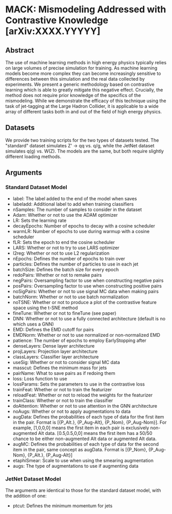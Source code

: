# MACK: Mismodeling Addressed with Contrastive Knowledge [arXiv:XXXX.YYYYY]

## Abstract

The use of machine learning methods in high energy physics typically relies on large volumes of precise simulation for training. As machine learning models become more complex they can become increasingly sensitive to differences between this simulation and the real data collected by experiments. We present a generic methodology based on contrastive learning which is able to greatly mitigate this negative effect. Crucially, the method does not require prior knowledge of the specifics of the mismodeling. While we demonstrate the efficacy of this technique using the task of jet-tagging at the Large Hadron Collider, it is applicable to a wide array of different tasks both in and out of the field of high energy physics.

## Datasets

We provide two training scripts for the two types of datasets tested. The "standard" dataset simulates Z' -> qq vs. q/g, while the JetNet dataset simulates q(g) vs. W(Z). The models are the same, but both require slightly different loading methods.

## Arguments

### Standard Dataset Model
* label: The label added to the end of the model when saves
* labeladd: Additional label to add when training classifiers
* nSamples: The number of samples to consider in the dataset
* Adam: Whether or not to use the ADAM optimizer
* LR: Sets the learning rate
* decayEpochs: Number of epochs to decay with a cosine scheduler
* warmLR: Number of epochs to use during warmup with a cosine scheduler
* fLR: Sets the epoch to end the cosine scheduler
* LARS: Whether or not to try to use LARS optimizer
* l2reg: Whether or not to use L2 regularization
* nEpochs: Defines the number of epochs to train over
* particles: Defines the number of particles to use in each jet
* batchSize: Defines the batch size for every epoch
* redoPairs: Whether or not to remake pairs
* negPairs: Oversampling factor to use when constructing negative pairs
* posPairs: Oversampling factor to use when constructing positive pairs
* noSigPairs: Whether or not to use signal MC data when making pairs
* batchNorm: Whether or not to use batch normalization
* noTSNE: Whether or not to produce a plot of the contrastive feature space using the t-SNE method
* fineTune: Whether or not to fineTune (see paper)
* DNN: Whether or not to use a fully connected architecture (default is no which uses a GNN)
* EMD: Defines the EMD cutoff for pairs
* EMDNorm: Whether or not to use normalized or non-normalized EMD
* patience: The number of epochs to employ EarlyStopping after
* denseLayers: Dense layer architecture
* projLayers: Projection layer architecture
* classLayers: Classifier layer architecture
* useSig: Whether or not to consider signal MC data
* masscut: Defines the minimum mass for jets
* pairName: What to save pairs as if redoing them
* loss: Loss function to use
* lossParams: Sets the parameters to use in the contrastive loss
* trainFeat: Whether or not to train the featurizer
* reloadFeat: Whether or not to reload the weights for the featurizer
* trainClass: Whether or not to train the classifier
* doAttention: Whether or not to use attention in the GNN architecture
* noAugs: Whether or not to apply augmentations to data
* augData: Defines the probabilities of each type of data for the first item in the pair. Format is [{P_Alt.}, {P_Aug-Alt}, {P_Nom}, {P_Aug-Nom}]. For example, [1,0,0,0] means the first item in each pair is exclusively non-augmented Alt data. [0.5,0.5,0,0] means the first item has a 50/50 chance to be either non-augmented Alt data or augmented Alt data.
* augMC: Defines the probabilities of each type of data for the second item in the pair, same concept as augData. Format is [{P_Nom}, {P_Aug-Nom}, {P_Alt.}, {P_Aug-Alt}]
* etaphiSmear: Scale to use when using the smearing augmentation
* augs: The type of augmentations to use if augmenting data

### JetNet Dataset Model
The arguments are identical to those for the standard dataset model, with the addition of one:
* ptcut: Defines the minimum momentum for jets

